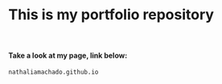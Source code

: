 #  This is my portfolio repository 
</br>

#### Take a look at my page, link below:

```
nathaliamachado.github.io

```





